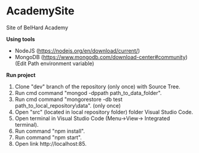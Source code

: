 # AcademySite
Site of BelHard Academy

**Using tools**

- NodeJS (https://nodejs.org/en/download/current/)
- MongoDB (https://www.mongodb.com/download-center#community) (Edit Path environment variable)

**Run project**

1) Clone "dev" branch of the repository (only once) with Source Tree.
2) Run cmd command "mongod -dppath path_to_data_folder".
3) Run cmd command "mongorestore -db test path_to_local_repository\data". (only once)
4) Open "src" (located in local repository folder) folder Visual Studio Code.
5) Open terminal in Visual Studio Code (Menu->View-> Integrated terminal).
6) Run command "npm install".
7) Run command "npm start".
8) Open link http://localhost:85.